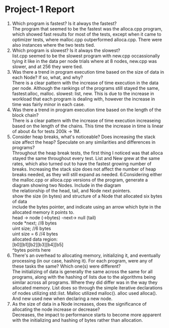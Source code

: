 # Project-1 Report
1. Which program is fastest? Is it always the fastest? <br>
The program that seemed to be the fastest was the alloca.cpp program, which showed fast results for most of the tests, except when it came to optimizer tests, where malloc.cpp outperformed alloca.cpp. There were also instances where the two tests tied.
2. Which program is slowest? Is it always the slowest? <br>
list.cpp seemed to be the slowest program with new.cpp occassionally tying it like in the data per node trials where at 8 nodes, new.cpp was slower, and at 256 they were tied.
3. Was there a trend in program execution time based on the size of data in each Node? If so, what, and why? <br>
There is a clear pattern with the increase of time execution in the data per node. Although the rankings of the programs still stayed the same, fastest:alloc, malloc. slowest: list, new. This is due to the increase in workload that each program is dealing with, however the increase in time was fairly minor in each case.
4. Was there a trend in program execution time based on the length of the block chain? <br>
There is a clear pattern with the increase of time execution increaseing based on the length of the chains. This time the increase in time is linear of about 4x for tests 200k -> 1M.
5. Consider heap breaks, what's noticeable? Does increasing the stack size affect the heap? Speculate on any similarities and differences in programs? <br>
Throughout the heap break tests, the first thing I noticed was that alloca stayed the same throughout every test. List and New grew at the same rates, which also turned out to have the fastest growing number of breaks. Increasing the stack size does not affect the number of heap breaks needed, as they will still expand as needed.
6.Considering either the malloc.cpp or alloca.cpp versions of the program, generate a diagram showing two Nodes. Include in the diagram <br>
the relationship of the head, tail, and Node next pointers. <br>
show the size (in bytes) and structure of a Node that allocated six bytes of data <br>
include the bytes pointer, and indicate using an arrow which byte in the allocated memory it points to. <br>
head -> node (->bytes) -next-> null (tail) <br>
node *next; //8 bytes <br>
uint size; //6 bytes <br>
uint size = 6 //4 bytes <br>
allocated data region: <br>
[b0][b1][b2][b3][b4][b5] <br> 
  ^bytes points here <br>
7. There's an overhead to allocating memory, initializing it, and eventually processing (in our case, hashing it). For each program, were any of these tasks the same? Which one(s) were different? <br>
The initializing of data is generally the same across the same for all programs, along with the hashing of lists due to the algorithms being similar across all programs. Where they did differ was in the way they allocated memory. List does so through the simple iterative declarations of nodes utilizing std::list. Malloc utilized malloc(). alloc used alloca(). And new used new when declaring a new node. <br>
8. As the size of data in a Node increases, does the significance of allocating the node increase or decrease? <br>
Decreases, the impact to performance starts to become more apparent with the initializing and hashing of bytes rather than allocation. 
